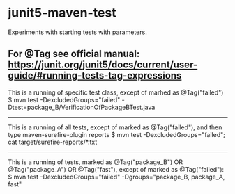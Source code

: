 # junit5-maven-test
Experiments with starting tests with parameters. 

For @Tag see official manual: https://junit.org/junit5/docs/current/user-guide/#running-tests-tag-expressions
----------------------------------------------------------------------------------------------------------------------------------
This is a running of specific test class, except of marhed as @Tag("failed")
$ mvn test -DexcludedGroups="failed" -Dtest=package_B/VerificationOfPackageBTest.java

----------------------------------------------------------------------------------------------------------------------------------
This is a running of all tests, except of marked as @Tag("failed"), and then type maven-surefire-plugin reports 
$ mvn test -DexcludedGroups="failed"; cat target/surefire-reports/*.txt

----------------------------------------------------------------------------------------------------------------------------------
This is a running of tests, marked as @Tag("package_B") OR @Tag("package_A") OR @Tag("fast"), except of marked as @Tag("failed"):
$ mvn test -DexcludedGroups="failed" -Dgroups="package_B, package_A, fast"
